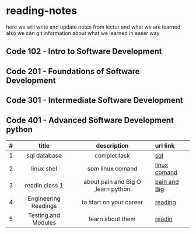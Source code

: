 # reading-notes

here we will write and update notes from lectur and what we are learned 
also we can git information about what we learned in easer way 

## Code 102 - Intro to Software Development

## Code 201 - Foundations of Software Development

## Code 301 - Intermediate Software Development

## Code 401 - Advanced Software Development python

| #| title | description  | url link |
|-:|:-----:|:------------:|:---------|
|1 |sql database | complet task | [sql](https://github.com/AbdelrahmanElatrash/reading-notes/tree/main/sql_database)|
|2 |linux shel| som linux comand| [linux comand](https://github.com/AbdelrahmanElatrash/reading-notes/tree/main/terminal_comand)|
|3 |readin class 1|about pain and Big O ,learn python|[pain and Big](./sql_database/sql/)|
|4 |Engineering Readings|to start on your career|[reading](./Engineering_Readings/Engineering_Readings.md)|
|5 |Testing and Modules|learn about them|[readin](./testing_and_modules/reading.md) |
